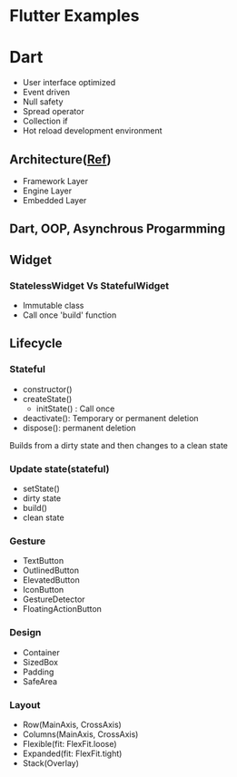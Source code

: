 # Flutter Examples

# Dart

- User interface optimized
- Event driven
- Null safety
- Spread operator
- Collection if
- Hot reload development environment

## Architecture([Ref](https://mobappdaily.medium.com/everything-you-need-to-know-about-flutter-app-development-aa372ea3e581))

- Framework Layer
- Engine Layer
- Embedded Layer

## Dart, OOP, Asynchrous Progarmming

## Widget

### StatelessWidget Vs StatefulWidget

- Immutable class
- Call once 'build' function

## Lifecycle

### Stateful

- constructor()
- createState()
    - initState() : Call once
- deactivate(): Temporary or permanent deletion
- dispose(): permanent deletion

Builds from a dirty state and then changes to a clean state

### Update state(stateful)

- setState()
- dirty state
- build()
- clean state

### Gesture

- TextButton
- OutlinedButton
- ElevatedButton
- IconButton
- GestureDetector
- FloatingActionButton

### Design

- Container
- SizedBox
- Padding
- SafeArea

### Layout

- Row(MainAxis, CrossAxis)
- Columns(MainAxis, CrossAxis)
- Flexible(fit: FlexFit.loose)
- Expanded(fit: FlexFit.tight)
- Stack(Overlay)

